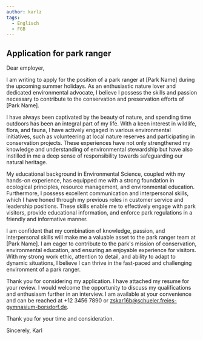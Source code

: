 ```yaml
---
author: karlz
tags:
  - Englisch
  - FGB
---
```



## Application for park ranger

Dear employer,

I am writing to apply for the position of a park ranger at [Park Name] during the upcoming summer holidays. As an enthusiastic nature lover and dedicated environmental advocate, I believe I possess the skills and passion necessary to contribute to the conservation and preservation efforts of [Park Name].

I have always been captivated by the beauty of nature, and spending time outdoors has been an integral part of my life. With a keen interest in wildlife, flora, and fauna, I have actively engaged in various environmental initiatives, such as volunteering at local nature reserves and participating in conservation projects. These experiences have not only strengthened my knowledge and understanding of environmental stewardship but have also instilled in me a deep sense of responsibility towards safeguarding our natural heritage.

My educational background in Environmental Science, coupled with my hands-on experience, has equipped me with a strong foundation in ecological principles, resource management, and environmental education. Furthermore, I possess excellent communication and interpersonal skills, which I have honed through my previous roles in customer service and leadership positions. These skills enable me to effectively engage with park visitors, provide educational information, and enforce park regulations in a friendly and informative manner.

I am confident that my combination of knowledge, passion, and interpersonal skills will make me a valuable asset to the park ranger team at [Park Name]. I am eager to contribute to the park's mission of conservation, environmental education, and ensuring an enjoyable experience for visitors. With my strong work ethic, attention to detail, and ability to adapt to dynamic situations, I believe I can thrive in the fast-paced and challenging environment of a park ranger.

Thank you for considering my application. I have attached my resume for your review. I would welcome the opportunity to discuss my qualifications and enthusiasm further in an interview. I am available at your convenience and can be reached at +12 3456 7890 or zskar16b@schueler.freies-gymnasium-borsdorf.de.

Thank you for your time and consideration.

Sincerely,
Karl